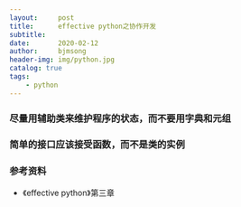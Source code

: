 ```yaml
---
layout:     post
title:      effective python之协作开发
subtitle:   
date:       2020-02-12
author:     bjmsong
header-img: img/python.jpg
catalog: true
tags:
    - python
---
```


> 

### 尽量用辅助类来维护程序的状态，而不要用字典和元组



### 简单的接口应该接受函数，而不是类的实例



### 参考资料

- 《effective python》第三章

  